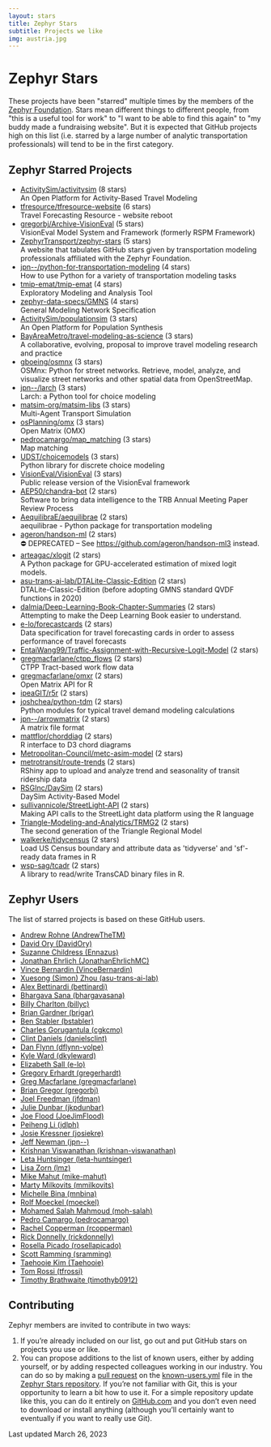 ```yaml
---
layout: stars
title: Zephyr Stars
subtitle: Projects we like
img: austria.jpg
---
```


# Zephyr Stars

These projects have been "starred" multiple times by the 
members of the [Zephyr Foundation](https://zephyrtransport.org).
Stars mean different things to different people, from "this is a 
useful tool for work" to "I want to be able to find this again" 
to "my buddy made a fundraising website".  But it is expected 
that GitHub projects high on this list (i.e. starred by a large 
number of analytic transportation professionals) will tend to be 
in the first category.  

## Zephyr Starred Projects
- [ActivitySim/activitysim](https://www.github.com/ActivitySim/activitysim) (8 stars)  
  An Open Platform for Activity-Based Travel Modeling
- [tfresource/tfresource-website](https://www.github.com/tfresource/tfresource-website) (6 stars)  
  Travel Forecasting Resource - website reboot
- [gregorbj/Archive-VisionEval](https://www.github.com/gregorbj/Archive-VisionEval) (5 stars)  
  VisionEval Model System and Framework (formerly RSPM Framework)
- [ZephyrTransport/zephyr-stars](https://www.github.com/ZephyrTransport/zephyr-stars) (5 stars)  
  A website that tabulates GitHub stars given by transportation modeling professionals affiliated with the Zephyr Foundation.
- [jpn--/python-for-transportation-modeling](https://www.github.com/jpn--/python-for-transportation-modeling) (4 stars)  
  How to use Python for a variety of transportation modeling tasks
- [tmip-emat/tmip-emat](https://www.github.com/tmip-emat/tmip-emat) (4 stars)  
  Exploratory Modeling and Analysis Tool
- [zephyr-data-specs/GMNS](https://www.github.com/zephyr-data-specs/GMNS) (4 stars)  
  General Modeling Network Specification
- [ActivitySim/populationsim](https://www.github.com/ActivitySim/populationsim) (3 stars)  
  An Open Platform for Population Synthesis
- [BayAreaMetro/travel-modeling-as-science](https://www.github.com/BayAreaMetro/travel-modeling-as-science) (3 stars)  
  A collaborative, evolving, proposal to improve travel modeling research and practice
- [gboeing/osmnx](https://www.github.com/gboeing/osmnx) (3 stars)  
  OSMnx: Python for street networks. Retrieve, model, analyze, and visualize street networks and other spatial data from OpenStreetMap.
- [jpn--/larch](https://www.github.com/jpn--/larch) (3 stars)  
  Larch: a Python tool for choice modeling
- [matsim-org/matsim-libs](https://www.github.com/matsim-org/matsim-libs) (3 stars)  
  Multi-Agent Transport Simulation
- [osPlanning/omx](https://www.github.com/osPlanning/omx) (3 stars)  
  Open Matrix (OMX)
- [pedrocamargo/map_matching](https://www.github.com/pedrocamargo/map_matching) (3 stars)  
  Map matching
- [UDST/choicemodels](https://www.github.com/UDST/choicemodels) (3 stars)  
  Python library for discrete choice modeling
- [VisionEval/VisionEval](https://www.github.com/VisionEval/VisionEval) (3 stars)  
  Public release version of the VisionEval framework
- [AEP50/chandra-bot](https://www.github.com/AEP50/chandra-bot) (2 stars)  
  Software to bring data intelligence to the TRB Annual Meeting Paper Review Process
- [AequilibraE/aequilibrae](https://www.github.com/AequilibraE/aequilibrae) (2 stars)  
  aequilibrae - Python package for transportation modeling
- [ageron/handson-ml](https://www.github.com/ageron/handson-ml) (2 stars)  
  ⛔️ DEPRECATED – See https://github.com/ageron/handson-ml3 instead.
- [arteagac/xlogit](https://www.github.com/arteagac/xlogit) (2 stars)  
  A Python package for GPU-accelerated estimation of mixed logit models. 
- [asu-trans-ai-lab/DTALite-Classic-Edition](https://www.github.com/asu-trans-ai-lab/DTALite-Classic-Edition) (2 stars)  
  DTALite-Classic-Edition (before adopting GMNS standard QVDF functions in 2020)
- [dalmia/Deep-Learning-Book-Chapter-Summaries](https://www.github.com/dalmia/Deep-Learning-Book-Chapter-Summaries) (2 stars)  
  Attempting to make the Deep Learning Book easier to understand.
- [e-lo/forecastcards](https://www.github.com/e-lo/forecastcards) (2 stars)  
  Data specification for travel forecasting cards in order to assess performance of travel forecasts 
- [EntaiWang99/Traffic-Assignment-with-Recursive-Logit-Model](https://www.github.com/EntaiWang99/Traffic-Assignment-with-Recursive-Logit-Model) (2 stars)  
- [gregmacfarlane/ctpp_flows](https://www.github.com/gregmacfarlane/ctpp_flows) (2 stars)  
  CTPP Tract-based work flow data
- [gregmacfarlane/omxr](https://www.github.com/gregmacfarlane/omxr) (2 stars)  
  Open Matrix API for R
- [ipeaGIT/r5r](https://www.github.com/ipeaGIT/r5r) (2 stars)  
- [joshchea/python-tdm](https://www.github.com/joshchea/python-tdm) (2 stars)  
  Python modules for typical travel demand modeling calculations 
- [jpn--/arrowmatrix](https://www.github.com/jpn--/arrowmatrix) (2 stars)  
  A matrix file format
- [mattflor/chorddiag](https://www.github.com/mattflor/chorddiag) (2 stars)  
  R interface to D3 chord diagrams
- [Metropolitan-Council/metc-asim-model](https://www.github.com/Metropolitan-Council/metc-asim-model) (2 stars)  
- [metrotransit/route-trends](https://www.github.com/metrotransit/route-trends) (2 stars)  
  RShiny app to upload and analyze trend and seasonality of transit ridership data
- [RSGInc/DaySim](https://www.github.com/RSGInc/DaySim) (2 stars)  
  DaySim Activity-Based Model
- [sullivannicole/StreetLight-API](https://www.github.com/sullivannicole/StreetLight-API) (2 stars)  
  Making API calls to the StreetLight data platform using the R language
- [Triangle-Modeling-and-Analytics/TRMG2](https://www.github.com/Triangle-Modeling-and-Analytics/TRMG2) (2 stars)  
  The second generation of the Triangle Regional Model
- [walkerke/tidycensus](https://www.github.com/walkerke/tidycensus) (2 stars)  
  Load US Census boundary and attribute data as 'tidyverse' and 'sf'-ready data frames in R
- [wsp-sag/tcadr](https://www.github.com/wsp-sag/tcadr) (2 stars)  
  A library to read/write TransCAD binary files in R.


## Zephyr Users

The list of starred projects is based on these GitHub users.

- [Andrew Rohne (AndrewTheTM)](https://www.github.com/AndrewTheTM)
- [David Ory (DavidOry)](https://www.github.com/DavidOry)
- [Suzanne Childress (Ennazus)](https://www.github.com/Ennazus)
- [Jonathan Ehrlich (JonathanEhrlichMC)](https://www.github.com/JonathanEhrlichMC)
- [Vince Bernardin (VinceBernardin)](https://www.github.com/VinceBernardin)
- [Xuesong (Simon) Zhou (asu-trans-ai-lab)](https://www.github.com/asu-trans-ai-lab)
- [Alex Bettinardi (bettinardi)](https://www.github.com/bettinardi)
- [Bhargava Sana (bhargavasana)](https://www.github.com/bhargavasana)
- [Billy Charlton (billyc)](https://www.github.com/billyc)
- [Brian Gardner (brigar)](https://www.github.com/brigar)
- [Ben Stabler (bstabler)](https://www.github.com/bstabler)
- [Charles Gorugantula (cgkcmo)](https://www.github.com/cgkcmo)
- [Clint Daniels (danielsclint)](https://www.github.com/danielsclint)
- [Dan Flynn (dflynn-volpe)](https://www.github.com/dflynn-volpe)
- [Kyle Ward (dkyleward)](https://www.github.com/dkyleward)
- [Elizabeth Sall (e-lo)](https://www.github.com/e-lo)
- [Gregory Erhardt (gregerhardt)](https://www.github.com/gregerhardt)
- [Greg Macfarlane (gregmacfarlane)](https://www.github.com/gregmacfarlane)
- [Brian Gregor (gregorbj)](https://www.github.com/gregorbj)
- [Joel Freedman (jfdman)](https://www.github.com/jfdman)
- [Julie Dunbar (jkpdunbar)](https://www.github.com/jkpdunbar)
- [Joe Flood (JoeJimFlood)](https://www.github.com/JoeJimFlood)
- [Peiheng Li (jdlph)](https://www.github.com/jdlph)
- [Josie Kressner (josiekre)](https://www.github.com/josiekre)
- [Jeff Newman (jpn--)](https://www.github.com/jpn--)
- [Krishnan Viswanathan (krishnan-viswanathan)](https://www.github.com/krishnan-viswanathan)
- [Leta Huntsinger (leta-huntsinger)](https://www.github.com/leta-huntsinger)
- [Lisa Zorn (lmz)](https://www.github.com/lmz)
- [Mike Mahut (mike-mahut)](https://www.github.com/mike-mahut)
- [Marty Milkovits (mmilkovits)](https://www.github.com/mmilkovits)
- [Michelle Bina (mnbina)](https://www.github.com/mnbina)
- [Rolf Moeckel (moeckel)](https://www.github.com/moeckel)
- [Mohamed Salah Mahmoud (moh-salah)](https://www.github.com/moh-salah)
- [Pedro Camargo (pedrocamargo)](https://www.github.com/pedrocamargo)
- [Rachel Copperman (rcopperman)](https://www.github.com/rcopperman)
- [Rick Donnelly (rickdonnelly)](https://www.github.com/rickdonnelly)
- [Rosella Picado (rosellapicado)](https://www.github.com/rosellapicado)
- [Scott Ramming (sramming)](https://www.github.com/sramming)
- [Taehooie Kim (Taehooie)](https://www.github.com/Taehooie)
- [Tom Rossi (tfrossi)](https://www.github.com/tfrossi)
- [Timothy Brathwaite (timothyb0912)](https://www.github.com/timothyb0912)


## Contributing

Zephyr members are invited to contribute in two ways:

1. If you’re already included on our list, go out and put GitHub stars on projects you 
   use or like.  
2. You can propose additions to the list of known users, either by 
   adding yourself, or by adding respected colleagues working in our industry.  You can do 
   so by making a 
   [pull request](https://docs.github.com/en/free-pro-team@latest/github/collaborating-with-issues-and-pull-requests/creating-a-pull-request)
   on the [known-users.yml](https://github.com/ZephyrTransport/zephyr-stars/blob/master/known-users.yml) file in the
   [Zephyr Stars repository](https://github.com/ZephyrTransport/zephyr-stars).
   If you’re not familiar with Git, this is your opportunity 
   to learn a bit how to use it.  For a simple repository update like this, you can do it 
   entirely on [GitHub.com](https://www.github.com) and you don’t even need to download or 
   install anything (although you’ll certainly want to eventually if you want to really 
   use Git).




Last updated March 26, 2023
